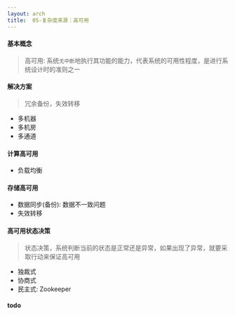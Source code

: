 ```yaml
---
layout: arch
title:  05-复杂度来源：高可用
---
```


#### 基本概念

> 高可用: 系统`无中断`地执行其功能的能力，代表系统的可用性程度，是进行系统设计时的准则之一

#### 解决方案

> 冗余备份，失效转移

* 多机器
* 多机房
* 多通道

#### 计算高可用

* 负载均衡

#### 存储高可用

* 数据同步(备份): 数据不一致问题
* 失效转移

#### 高可用状态决策

> 状态决策，系统判断当前的状态是正常还是异常，如果出现了异常，就要采取行动来保证高可用

* 独裁式
* 协商式
* 民主式: Zookeeper

#### todo

